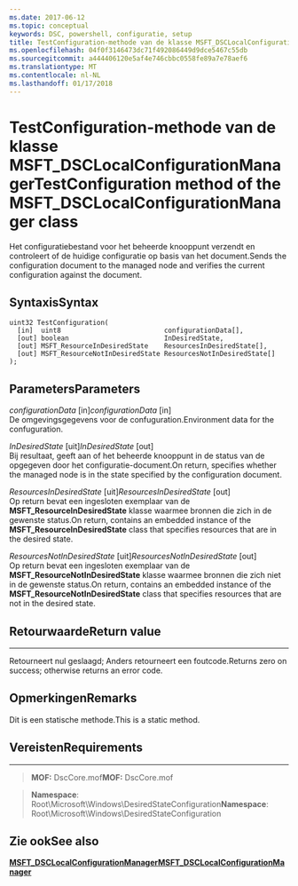 ```yaml
---
ms.date: 2017-06-12
ms.topic: conceptual
keywords: DSC, powershell, configuratie, setup
title: TestConfiguration-methode van de klasse MSFT_DSCLocalConfigurationManager
ms.openlocfilehash: 04f0f3146473dc71f492086449d9dce5467c55db
ms.sourcegitcommit: a444406120e5af4e746cbbc0558fe89a7e78aef6
ms.translationtype: MT
ms.contentlocale: nl-NL
ms.lasthandoff: 01/17/2018
---
```

# <a name="testconfiguration-method-of-the-msftdsclocalconfigurationmanager-class"></a><span data-ttu-id="d6678-103">TestConfiguration-methode van de klasse MSFT_DSCLocalConfigurationManager</span><span class="sxs-lookup"><span data-stu-id="d6678-103">TestConfiguration method of the MSFT_DSCLocalConfigurationManager class</span></span>

<span data-ttu-id="d6678-104">Het configuratiebestand voor het beheerde knooppunt verzendt en controleert of de huidige configuratie op basis van het document.</span><span class="sxs-lookup"><span data-stu-id="d6678-104">Sends the configuration document to the managed node and verifies the current configuration against the document.</span></span>

<a name="syntax"></a><span data-ttu-id="d6678-105">Syntaxis</span><span class="sxs-lookup"><span data-stu-id="d6678-105">Syntax</span></span>
------

```mof
uint32 TestConfiguration(
  [in]  uint8                          configurationData[],
  [out] boolean                        InDesiredState,
  [out] MSFT_ResourceInDesiredState    ResourcesInDesiredState[],
  [out] MSFT_ResourceNotInDesiredState ResourcesNotInDesiredState[]
);
```

<a name="parameters"></a><span data-ttu-id="d6678-106">Parameters</span><span class="sxs-lookup"><span data-stu-id="d6678-106">Parameters</span></span>
----------

<span data-ttu-id="d6678-107">*configurationData* \[in\]</span><span class="sxs-lookup"><span data-stu-id="d6678-107">*configurationData* \[in\]</span></span>  
<span data-ttu-id="d6678-108">De omgevingsgegevens voor de confuguration.</span><span class="sxs-lookup"><span data-stu-id="d6678-108">Environment data for the confuguration.</span></span>

<span data-ttu-id="d6678-109">*InDesiredState* \[uit\]</span><span class="sxs-lookup"><span data-stu-id="d6678-109">*InDesiredState* \[out\]</span></span>  
<span data-ttu-id="d6678-110">Bij resultaat, geeft aan of het beheerde knooppunt in de status van de opgegeven door het configuratie-document.</span><span class="sxs-lookup"><span data-stu-id="d6678-110">On return, specifies whether the managed node is in the state specified by the configuration document.</span></span>

<span data-ttu-id="d6678-111">*ResourcesInDesiredState* \[uit\]</span><span class="sxs-lookup"><span data-stu-id="d6678-111">*ResourcesInDesiredState* \[out\]</span></span>  
<span data-ttu-id="d6678-112">Op return bevat een ingesloten exemplaar van de **MSFT_ResourceInDesiredState** klasse waarmee bronnen die zich in de gewenste status.</span><span class="sxs-lookup"><span data-stu-id="d6678-112">On return, contains an embedded instance of the **MSFT_ResourceInDesiredState** class that specifies resources that are in the desired state.</span></span>

<span data-ttu-id="d6678-113">*ResourcesNotInDesiredState* \[uit\]</span><span class="sxs-lookup"><span data-stu-id="d6678-113">*ResourcesNotInDesiredState* \[out\]</span></span>  
<span data-ttu-id="d6678-114">Op return bevat een ingesloten exemplaar van de **MSFT_ResourceNotInDesiredState** klasse waarmee bronnen die zich niet in de gewenste status.</span><span class="sxs-lookup"><span data-stu-id="d6678-114">On return, contains an embedded instance of the **MSFT_ResourceNotInDesiredState** class that specifies resources that are not in the desired state.</span></span>

## <a name="return-value"></a><span data-ttu-id="d6678-115">Retourwaarde</span><span class="sxs-lookup"><span data-stu-id="d6678-115">Return value</span></span>
------------

<span data-ttu-id="d6678-116">Retourneert nul geslaagd; Anders retourneert een foutcode.</span><span class="sxs-lookup"><span data-stu-id="d6678-116">Returns zero on success; otherwise returns an error code.</span></span>

## <a name="remarks"></a><span data-ttu-id="d6678-117">Opmerkingen</span><span class="sxs-lookup"><span data-stu-id="d6678-117">Remarks</span></span>

<span data-ttu-id="d6678-118">Dit is een statische methode.</span><span class="sxs-lookup"><span data-stu-id="d6678-118">This is a static method.</span></span>

## <a name="requirements"></a><span data-ttu-id="d6678-119">Vereisten</span><span class="sxs-lookup"><span data-stu-id="d6678-119">Requirements</span></span>
------------
><span data-ttu-id="d6678-120">**MOF:** DscCore.mof</span><span class="sxs-lookup"><span data-stu-id="d6678-120">**MOF:** DscCore.mof</span></span>

><span data-ttu-id="d6678-121">**Namespace**: Root\Microsoft\Windows\DesiredStateConfiguration</span><span class="sxs-lookup"><span data-stu-id="d6678-121">**Namespace**: Root\Microsoft\Windows\DesiredStateConfiguration</span></span>


## <a name="see-also"></a><span data-ttu-id="d6678-122">Zie ook</span><span class="sxs-lookup"><span data-stu-id="d6678-122">See also</span></span>


[<span data-ttu-id="d6678-123">**MSFT_DSCLocalConfigurationManager**</span><span class="sxs-lookup"><span data-stu-id="d6678-123">**MSFT_DSCLocalConfigurationManager**</span></span>](msft-dsclocalconfigurationmanager.md)


 

 



